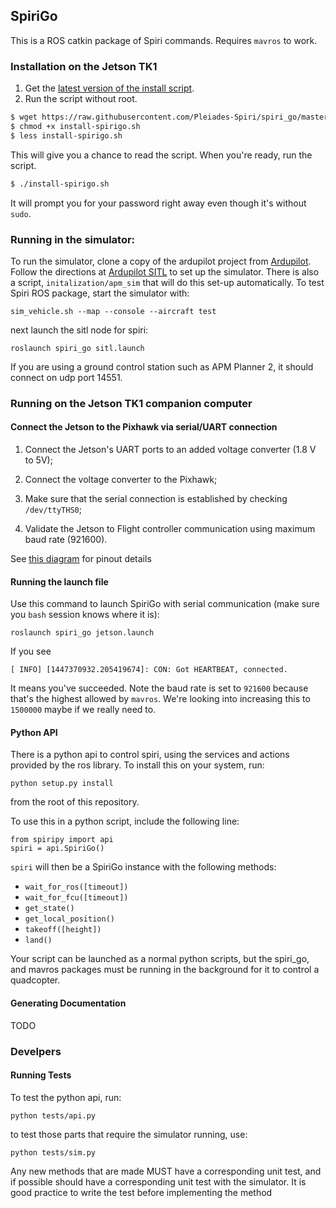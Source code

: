 ## SpiriGo

This is a ROS catkin package of Spiri commands. Requires `mavros` to work.

### Installation on the Jetson TK1

1. Get the [latest version of the install script](https://github.com/Pleiades-Spiri/spiri_go/blob/master/install-spirigo.sh).
2. Run the script without root.

```bash
$ wget https://raw.githubusercontent.com/Pleiades-Spiri/spiri_go/master/install-spirigo.sh
$ chmod +x install-spirigo.sh
$ less install-spirigo.sh
```

This will give you a chance to read the script. When you're ready, run the script.

```bash
$ ./install-spirigo.sh
```
It will prompt you for your password right away even though it's without `sudo`. 

### Running in the simulator:

To run the simulator, clone a copy of the ardupilot project from [Ardupilot][]. Follow the directions at [Ardupilot SITL][] to set up the simulator. There is also a script, `initalization/apm_sim` that will do this set-up automatically. To test Spiri ROS package, start the simulator with:

```
sim_vehicle.sh --map --console --aircraft test
```

next launch the sitl node for spiri:

```
roslaunch spiri_go sitl.launch
```

If you are using a ground control station such as APM Planner 2, it should connect on udp port 14551.

[ardupilot]: <href="https://github.com/diydrones/ardupilot>
[ardupilot sitl]: <http://dev.ardupilot.com/wiki/sitl-simulator-software-in-the-loop/>

### Running on the Jetson TK1 companion computer

#### Connect the Jetson to the Pixhawk via serial/UART connection

1. Connect the Jetson's UART ports to an added voltage converter (1.8 V to 5V);

2. Connect the voltage converter to the Pixhawk;

3. Make sure that the serial connection is established by checking `/dev/ttyTHS0`;

4. Validate the Jetson to Flight controller communication using maximum baud rate (921600).

See [this diagram](https://drive.google.com/open?id=0BxXn6LyBxnG6b01mc1N5X2diVlU) for pinout details

#### Running the launch file

Use this command to launch SpiriGo with serial communication (make sure you `bash` session knows where it is): 

```
roslaunch spiri_go jetson.launch
```

If you see 

```
[ INFO] [1447370932.205419674]: CON: Got HEARTBEAT, connected.
```

It means you've succeeded. Note the baud rate is set to `921600` because that's the highest allowed by `mavros`. We're looking into increasing this to `1500000` maybe if we really need to.

#### Python API

There is a python api to control spiri, using the services and actions provided by the ros library.
To install this on your system, run:

```
python setup.py install
```

from the root of this repository.

To use this in a python script, include the following line:

```
from spiripy import api
spiri = api.SpiriGo()
```

`spiri` will then be a SpiriGo instance with the following methods:

+ `wait_for_ros([timeout])`
+ `wait_for_fcu([timeout])`
+ `get_state()`
+ `get_local_position()`
+ `takeoff([height])`
+ `land()`


Your script can be launched as a normal python scripts, but the spiri_go, and mavros packages must be running in the background for it to control a quadcopter.

#### Generating Documentation

TODO


### Develpers

#### Running Tests

To test the python api, run:

```
python tests/api.py
```

to test those parts that require the simulator running, use:

```
python tests/sim.py
```

Any new methods that are made MUST have a corresponding unit test, and if possible should have a corresponding unit test with the simulator. It is good practice to write the test before implementing the method

